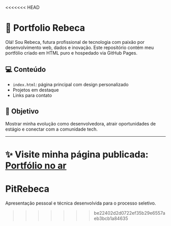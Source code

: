 <<<<<<< HEAD

# 📂 Portfolio Rebeca

Olá! Sou Rebeca, futura profissional de tecnologia com paixão por desenvolvimento web, dados e inovação. Este repositório contém meu portfólio criado em HTML puro e hospedado via GitHub Pages.

## 💻 Conteúdo

- `index.html`: página principal com design personalizado
- Projetos em destaque
- Links para contato

## 🚀 Objetivo

Mostrar minha evolução como desenvolvedora, atrair oportunidades de estágio e conectar com a comunidade tech.

---
✨ Visite minha página publicada: [Portfólio no ar](https://rebecafreire.github.io/PitRebeca/)
=======
# PitRebeca
Apresentação pessoal e técnica desenvolvida para o processo seletivo. 
>>>>>>> be22402d2d0722ef35b29e6557aeb3bcb1a84635
